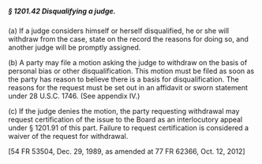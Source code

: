 ##### § 1201.42 Disqualifying a judge. #####

(a) If a judge considers himself or herself disqualified, he or she will withdraw from the case, state on the record the reasons for doing so, and another judge will be promptly assigned.

(b) A party may file a motion asking the judge to withdraw on the basis of personal bias or other disqualification. This motion must be filed as soon as the party has reason to believe there is a basis for disqualification. The reasons for the request must be set out in an affidavit or sworn statement under 28 U.S.C. 1746. (See appendix IV.)

(c) If the judge denies the motion, the party requesting withdrawal may request certification of the issue to the Board as an interlocutory appeal under § 1201.91 of this part. Failure to request certification is considered a waiver of the request for withdrawal.

[54 FR 53504, Dec. 29, 1989, as amended at 77 FR 62366, Oct. 12, 2012]
